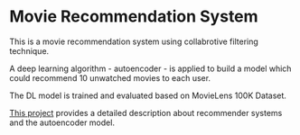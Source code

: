 # Movie Recommendation System
This is a movie recommendation system using collabrotive filtering technique. 

A deep learning algorithm - autoencoder - is applied to build a model which could recommend 10 unwatched movies to each user.

The DL model is trained and evaluated based on MovieLens 100K Dataset.

[This project](https://github.com/yan-055/Movie-recommendation-system/blob/main/movie%20recommender.ipynb) provides a detailed description about recommender systems and the autoencoder model. 


